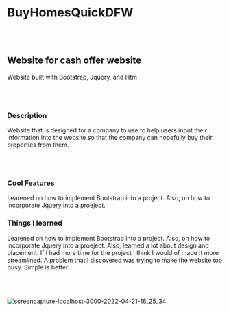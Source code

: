 # BuyHomesQuickDFW
<br></br>


<h2>Website for cash offer website</h2>
<p>Website built with Bootstrap, Jquery, and Htm</p>
<br></br>
<h3>Description</h3>
<p>Website that is designed for a company to use to help users input their information into the website so that the company can hopefully buy their properties from them.</p> 
<br></br>
<h3>Cool Features</h3>
<p>Learened on how to implement Bootstrap into a project. Also, on how to incorporate Jquery into a proeject.</p>
<h3>Things I learned</h3>
<p>Learened on how to implement Bootstrap into a project. Also, on how to incorporate Jquery into a proeject. Also, learned a lot about design and placement. If I had more time for the project I think I would of made it more streamlined. A problem that I discovered was trying to make the website too busy. Simple is better</p>
<br></br>

![screencapture-localhost-3000-2022-04-21-16_25_34](https://user-images.githubusercontent.com/60851811/172378768-93973092-c2c3-4ab7-b40d-32aae2888389.png)
